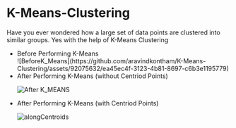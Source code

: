 # K-Means-Clustering
Have you ever wondered how a large set of data points are clustered into similar groups.
Yes with the help of K-Means Clustering
<ul>
<li>Before Performing K-Means</li>
![BeforeK_Means](https://github.com/aravindkontham/K-Means-Clustering/assets/92075632/ea45ec4f-3123-4b81-8697-c6b3e1195779)


<li>After Performing K-Means (without Centriod Points)</li>

![After K_MEANS](https://github.com/aravindkontham/K-Means-Clustering/assets/92075632/e21144be-cdc4-413c-a72b-346ae83bb627)

<li>After Performing K-Means (with Centriod Points)</li>

![alongCentroids](https://github.com/aravindkontham/K-Means-Clustering/assets/92075632/927d03e8-3765-4bf3-8861-d4a53df72ad0)
</ul>
